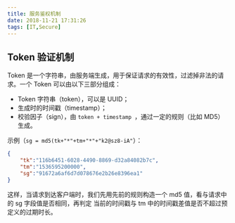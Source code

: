 ```yaml
---
title: 服务鉴权机制
date: 2018-11-21 17:31:26
tags: [IT,Secure]
---
```


## Token 验证机制

Token 是一个字符串，由服务端生成，用于保证请求的有效性，过滤掉非法的请求。一个 Token 可以由以下三部分组成：

- Token 字符串（token），可以是 UUID；
- 生成时的时间戳（timestamp）；
- 校验因子（sign），由 `token + timestamp `，通过一定的规则（比如 MD5）生成。

示例（`sg = md5(tk+"*"+tm+"*"+"k2@sz8-iA"`）：

```json
{
    "tk":"116b6451-6028-4490-8869-d32a84082b7c",
    "tm":"1536595200000",
    "sg":"91672a6af6d7d078676e2b26e8396ea1"
}
```

这样，当请求到达客户端时，我们先用先前的规则构造一个 md5 值，看与请求中的 sg 字段值是否相同，再判定 当前的时间戳与 tm 中的时间戳差值是否不超过预定义的过期时长。